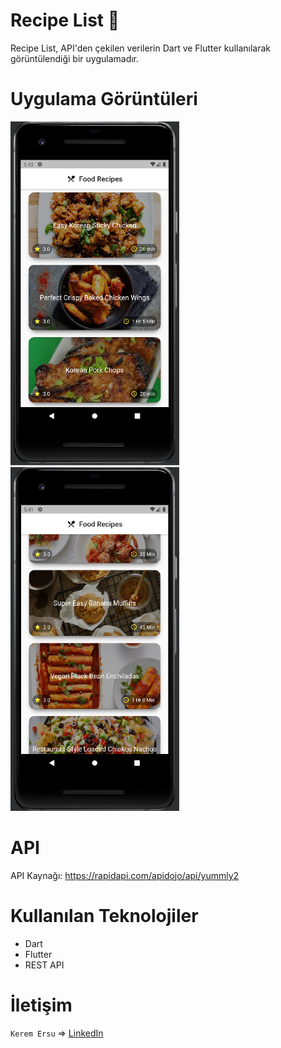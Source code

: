 # Recipe List 🍜 

Recipe List, API'den çekilen verilerin Dart ve Flutter kullanılarak görüntülendiği bir uygulamadır.

# Uygulama Görüntüleri

<img src="images/ss1.png" width="270" height="550">  <img src="images/ss2.png" width="270" height="550">

# API 

API Kaynağı:
https://rapidapi.com/apidojo/api/yummly2

# Kullanılan Teknolojiler

<ul>
  <li>Dart</li>
  <li>Flutter</li>
  <li>REST API</li>
</ul>

# İletişim

`Kerem Ersu` => [LinkedIn](https://www.linkedin.com/in/kerem-ersu-0082ba194/)

